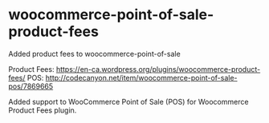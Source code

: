 # woocommerce-point-of-sale-product-fees
Added product fees to woocommerce-point-of-sale

Product Fees: https://en-ca.wordpress.org/plugins/woocommerce-product-fees/
POS: http://codecanyon.net/item/woocommerce-point-of-sale-pos/7869665

Added support to WooCommerce Point of Sale (POS) for Woocommerce Product Fees plugin.
